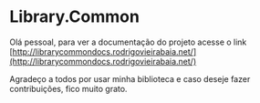 # Library.Common
Olá pessoal, para ver a documentação do projeto acesse o link [http://librarycommondocs.rodrigovieirabaia.net/](http://librarycommondocs.rodrigovieirabaia.net/)

Agradeço a todos por usar minha biblioteca e caso deseje fazer contribuições, fico muito grato.
